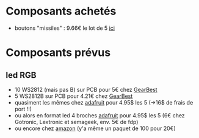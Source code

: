# Composants achetés
- boutons "missiles" : 9.66€ le lot de 5 [ici](http://www.priceminister.com/offer/buy/1740523176/5pcs-dc-12v-20a-cover-led-light-rocker-toggle-switch-spst-on-off-car-truck-bi582.html)


# Composants prévus
## led RGB
- 10 WS2812 (mais pas B) sur PCB pour 5€ chez [GearBest](http://www.gearbest.com/lcd-led-display-module/pp_340724.html?wid=21)
- 5 WS2812B sur PCB pour 4.21€ chez [GearBest](http://www.gearbest.com/lcd-led-display-module/pp_502002.html?wid=21)
- quasiment les mêmes chez [adafruit](https://www.adafruit.com/products/1612) pour 4.95$ les 5 (->16$ de frais de port !!)
- ou alors en format led 4 broches [adafruit](https://www.adafruit.com/products/1938) pour 4.95$ les 5 (6€ chez Gotronic, Lextronic et semageek, env. 5€ de fdp)
- ou encore chez [amazon](https://www.amazon.fr/ws2811-IC-5050-RGB-Raspberry-similaire-NeoPixel/dp/B01N6X5BPW/ref=sr_1_18?ie=UTF8&qid=1491062730&sr=8-18&keywords=ws2812b) (y'a même un paquet de 100 pour 20€)
